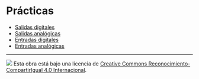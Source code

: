 # Prácticas

* [Salidas digitales](Salidas-digitales/README.md)
* [Salidas analógicas](Salidas-analogicas/README.md)
* [Entradas digitales](Entradas-digitales/README.md)
* [Entradas analógicas](Entradas-analogicas/README.md)


---

<img src="http://i.creativecommons.org/l/by-sa/4.0/88x31.png" /> Esta obra está bajo una licencia de [Creative Commons Reconocimiento-CompartirIgual 4.0 Internacional](https://creativecommons.org/licenses/by-sa/4.0/deed.es_ES).